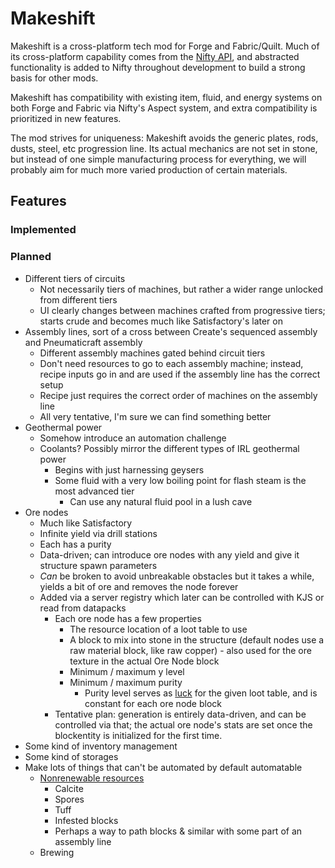# Makeshift

Makeshift is a cross-platform tech mod for Forge and Fabric/Quilt. Much of its cross-platform capability comes from the [Nifty API](https://github.com/aeonic-mods/nifty), and abstracted functionality is added to Nifty throughout development to build a strong basis for other mods.

Makeshift has compatibility with existing item, fluid, and energy systems on both Forge and Fabric via Nifty's Aspect system, and extra compatibility is prioritized in new features. 

The mod strives for uniqueness: Makeshift avoids the generic plates, rods, dusts, steel, etc progression line. Its actual mechanics are not set in stone, but instead of one simple manufacturing process for everything, we will probably aim for much more varied production of certain materials.

## Features

### Implemented

### Planned

* Different tiers of circuits
  * Not necessarily tiers of machines, but rather a wider range unlocked from different tiers
  * UI clearly changes between machines crafted from progressive tiers; starts crude and becomes much like Satisfactory's later on
* Assembly lines, sort of a cross between Create's sequenced assembly and Pneumaticraft assembly
  * Different assembly machines gated behind circuit tiers
  * Don't need resources to go to each assembly machine; instead, recipe inputs go in and are used if the assembly line has the correct setup
  * Recipe just requires the correct order of machines on the assembly line
  * All very tentative, I'm sure we can find something better
* Geothermal power
  * Somehow introduce an automation challenge
  * Coolants? Possibly mirror the different types of IRL geothermal power
    * Begins with just harnessing geysers
    * Some fluid with a very low boiling point for flash steam is the most advanced tier
      * Can use any natural fluid pool in a lush cave
* Ore nodes
  * Much like Satisfactory
  * Infinite yield via drill stations
  * Each has a purity
  * Data-driven; can introduce ore nodes with any yield and give it structure spawn parameters
  * *Can* be broken to avoid unbreakable obstacles but it takes a while, yields a bit of ore and removes the node forever
  * Added via a server registry which later can be controlled with KJS or read from datapacks
    * Each ore node has a few properties
      * The resource location of a loot table to use
      * A block to mix into stone in the structure (default nodes use a raw material block, like raw copper) - also used for the ore texture in the actual Ore Node block
      * Minimum / maximum y level
      * Minimum / maximum purity
        * Purity level serves as [luck](https://minecraft.fandom.com/wiki/Luck) for the given loot table, and is constant for each ore node block
    * Tentative plan: generation is entirely data-driven, and can be controlled via that; the actual ore node's stats are set once the blockentity is initialized for the first time.
* Some kind of inventory management
* Some kind of storages
* Make lots of things that can't be automated by default automatable
  * [Nonrenewable resources](https://minecraft.fandom.com/wiki/Non-renewable_resource)
    * Calcite
    * Spores
    * Tuff
    * Infested blocks
    * Perhaps a way to path blocks & similar with some part of an assembly line
  * Brewing